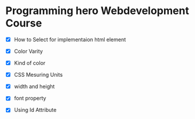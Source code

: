 # Programming hero Webdevelopment Course


- [x] How to Select for implementaion html element
- [x] Color Varity
- [x] Kind of color
- [x] CSS Mesuring Units
- [x] width and height
- [x] font property
- [x] Using Id Attribute


